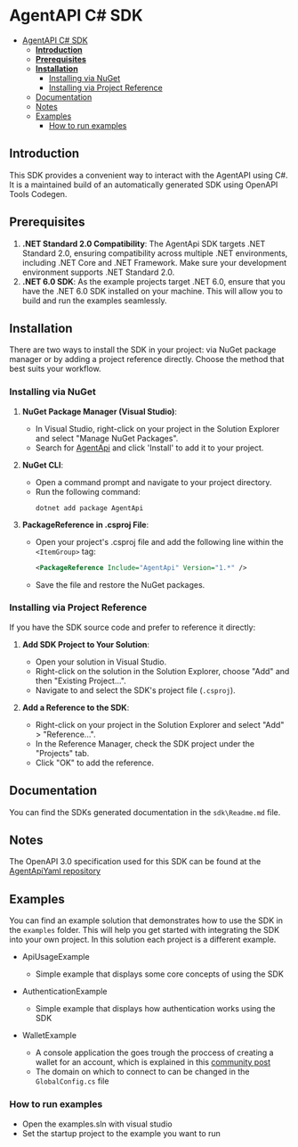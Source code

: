 # AgentAPI C# SDK

- [AgentAPI C# SDK](#agentapi-c-sdk)
  - [**Introduction**](#introduction)
  - [**Prerequisites**](#prerequisites)
  - [**Installation**](#installation)
    - [Installing via NuGet](#installing-via-nuget)
    - [Installing via Project Reference](#installing-via-project-reference)
  - [Documentation](#documentation)
  - [Notes](#notes)
  - [Examples](#examples)
    - [How to run examples](#how-to-run-examples)


## **Introduction**

This SDK provides a convenient way to interact with the AgentAPI using C#. It is a maintained build of an automatically generated SDK using OpenAPI Tools Codegen.

## **Prerequisites**

1. **.NET Standard 2.0 Compatibility**: The AgentApi SDK targets .NET Standard 2.0, ensuring compatibility across multiple .NET environments, including .NET Core and .NET Framework. Make sure your development environment supports .NET Standard 2.0.
2. **.NET 6.0 SDK**: As the example projects target .NET 6.0, ensure that you have the .NET 6.0 SDK installed on your machine. This will allow you to build and run the examples seamlessly.

## **Installation**

There are two ways to install the SDK in your project: via NuGet package manager or by adding a project reference directly. Choose the method that best suits your workflow.

### Installing via NuGet

1. **NuGet Package Manager (Visual Studio)**:
   - In Visual Studio, right-click on your project in the Solution Explorer and select "Manage NuGet Packages".
   - Search for [AgentApi](https://www.nuget.org/packages/AgentApi) and click 'Install' to add it to your project.

2. **NuGet CLI**:
   - Open a command prompt and navigate to your project directory.
   - Run the following command:  
     ```
     dotnet add package AgentApi
     ```

3. **PackageReference in .csproj File**:
   - Open your project's .csproj file and add the following line within the `<ItemGroup>` tag:
     ```xml
     <PackageReference Include="AgentApi" Version="1.*" />
     ```
   - Save the file and restore the NuGet packages.

### Installing via Project Reference

If you have the SDK source code and prefer to reference it directly:

1. **Add SDK Project to Your Solution**:
   - Open your solution in Visual Studio.
   - Right-click on the solution in the Solution Explorer, choose "Add" and then "Existing Project...".
   - Navigate to and select the SDK's project file (`.csproj`).

2. **Add a Reference to the SDK**:
   - Right-click on your project in the Solution Explorer and select "Add" > "Reference...".
   - In the Reference Manager, check the SDK project under the "Projects" tab.
   - Click "OK" to add the reference.

## Documentation

You can find the SDKs generated documentation in the `sdk\Readme.md` file.

## Notes

The OpenAPI 3.0 specification used for this SDK can be found at the [AgentApiYaml repository](https://github.com/Trust-Anchor-Group/AgentApiYaml)

## Examples

You can find an example solution that demonstrates how to use the SDK in the `examples` folder. This will help you get started with integrating the SDK into your own project.
In this solution each project is a different example.

* ApiUsageExample
   
   - Simple example that displays some core concepts of using the SDK

* AuthenticationExample

   - Simple example that displays how authentication works using the SDK

* WalletExample
  
   - A console application the goes trough the proccess of creating a wallet for an account, which is explained in this [community post](https://lab.tagroot.io/Community/Post/Creating_a_wallet_using_Agent_API)
   - The domain on which to connect to can be changed in the `GlobalConfig.cs` file


### How to run examples

   - Open the examples.sln with visual studio
   - Set the startup project to the example you want to run
